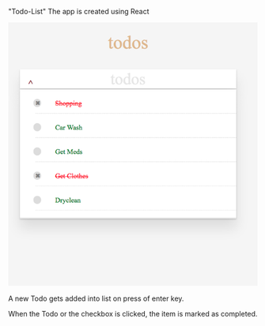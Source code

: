  "Todo-List"
The app is created using React

![Screenshot](Todo.png)


A new Todo gets added into list on press of enter key.

When the Todo or the checkbox is clicked, the item is marked as completed.

